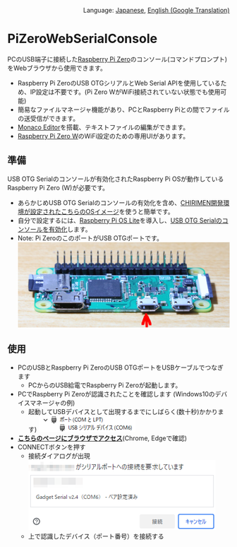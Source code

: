 <p align="right">Language: <a href="https://chirimen.org/PiZeroWebSerialConsole/">Japanese</a>, <a href="https://translate.google.co.jp/translate?sl=ja&tl=en&u=https%3A%2F%2Fchirimen.org%2FPiZeroWebSerialConsole%2F">English (Google Translation)</a></p>

# PiZeroWebSerialConsole

PCのUSB端子に接続した[Raspberry Pi Zero](https://www.raspberrypi.org/products/raspberry-pi-zero/)のコンソール(コマンドプロンプト)をWebブラウザから使用できます。

* Raspberry Pi ZeroのUSB OTGシリアルとWeb Serial APIを使用しているため、IP設定は不要です。(Pi Zero WがWiFi接続されていない状態でも使用可能)
* 簡易なファイルマネージャ機能があり、PCとRaspberry Piとの間でファイルの送受信ができます。
* [Monaco Editor](https://microsoft.github.io/monaco-editor/)を搭載、テキストファイルの編集ができます。
* [Raspberry Pi Zero W](https://www.raspberrypi.org/products/raspberry-pi-zero-w/)のWiFi設定のための専用UIがあります。

## 準備

USB OTG Serialのコンソールが有効化されたRaspberry Pi OSが動作しているRaspberry Pi Zero (W)が必要です。
* あらかじめUSB OTG Serialのコンソールの有効化を含め、[CHIRIMEN開発環境が設定されたこちらのOSイメージ](https://github.com/kou029w/chirimen-os/releases/)を使うと簡単です。
* 自分で設定するには、[Raspberry Pi OS Lite](https://www.raspberrypi.org/software/operating-systems/#raspberry-pi-os-32-bit)を導入し、[USB OTG Serialのコンソールを有効化](https://gist.github.com/satakagi/dd34c29b0192540080681e2443258282)します。
* Note: Pi ZeroのこのポートがUSB OTGポートです。
![pi zero otg port](imgs/PiZeroW_OTG.JPG)

## 使用

* PCのUSBとRaspberry Pi ZeroのUSB OTGポートをUSBケーブルでつなぎます
  * PCからのUSB給電でRaspberry Pi Zeroが起動します。
* PCでRaspberry Pi Zeroが認識されたことを確認します (Windows10のデバイスマネージャの例) 
  * 起動してUSBデバイスとして出現するまでにしばらく(数十秒)かかります)
  ![OTG PORT Information on device manager](imgs/OTG_PORT_W10.png)
* [**こちらのページにブラウザでアクセス**](https://chirimen.org/PiZeroWebSerialConsole/PiZeroWebSerialConsole.html)(Chrome, Edgeで確認)
* CONNECTボタンを押す
  * 接続ダイアログが出現
  ![connection dialog](imgs/SerialDialog.png)
  * 上で認識したデバイス（ポート番号）を接続する
